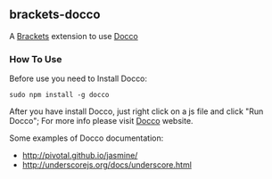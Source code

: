 ## brackets-docco

A [Brackets](https://github.com/adobe/brackets) extension to use [Docco](http://jashkenas.github.io/docco/)

### How To Use

Before use you need to Install Docco:

    sudo npm install -g docco
    
After you have install Docco, just right click on a js file and click "Run Docco";
For more info please visit [Docco](http://jashkenas.github.io/docco/) website.

Some examples of Docco documentation:
* http://pivotal.github.io/jasmine/
* http://underscorejs.org/docs/underscore.html

